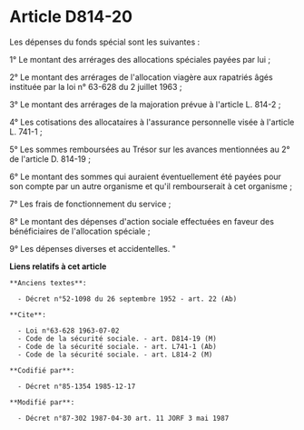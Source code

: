 # Article D814-20

Les dépenses du fonds spécial sont les suivantes :

1° Le montant des arrérages des allocations spéciales payées par lui ;

2° Le montant des arrérages de l'allocation viagère aux rapatriés âgés instituée par la loi n° 63-628 du 2 juillet 1963 ;

3° Le montant des arrérages de la majoration prévue à l'article L. 814-2 ;

4° Les cotisations des allocataires à l'assurance personnelle visée à l'article L. 741-1 ;

5° Les sommes remboursées au Trésor sur les avances mentionnées au 2° de l'article D. 814-19 ;

6° Le montant des sommes qui auraient éventuellement été payées pour son compte par un autre organisme et qu'il rembourserait
à cet organisme ;

7° Les frais de fonctionnement du service ;

8° Le montant des dépenses d'action sociale effectuées en faveur des bénéficiaires de l'allocation spéciale ;

9° Les dépenses diverses et accidentelles. "

**Liens relatifs à cet article**

	**Anciens textes**:

	  - Décret n°52-1098 du 26 septembre 1952 - art. 22 (Ab)

	**Cite**:

	  - Loi n°63-628 1963-07-02
	  - Code de la sécurité sociale. - art. D814-19 (M)
	  - Code de la sécurité sociale. - art. L741-1 (Ab)
	  - Code de la sécurité sociale. - art. L814-2 (M)

	**Codifié par**:

	  - Décret n°85-1354 1985-12-17

	**Modifié par**:

	  - Décret n°87-302 1987-04-30 art. 11 JORF 3 mai 1987
